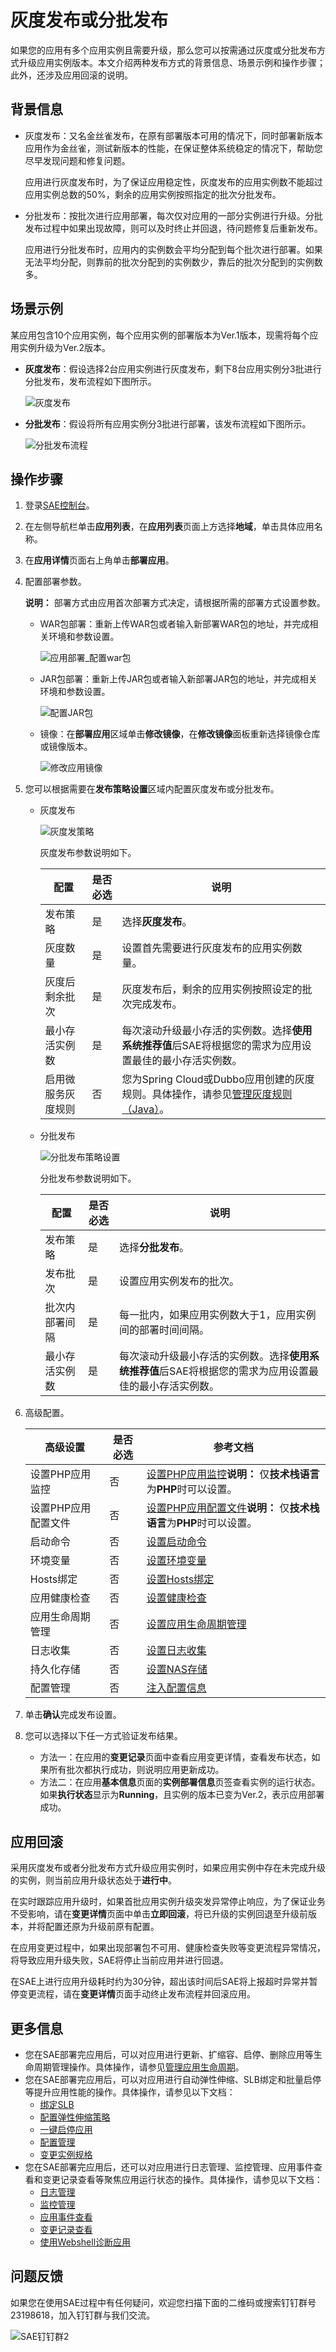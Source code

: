 # 灰度发布或分批发布

如果您的应用有多个应用实例且需要升级，那么您可以按需通过灰度或分批发布方式升级应用实例版本。本文介绍两种发布方式的背景信息、场景示例和操作步骤；此外，还涉及应用回滚的说明。

## 背景信息

-   灰度发布：又名金丝雀发布，在原有部署版本可用的情况下，同时部署新版本应用作为金丝雀，测试新版本的性能，在保证整体系统稳定的情况下，帮助您尽早发现问题和修复问题。

    应用进行灰度发布时，为了保证应用稳定性，灰度发布的应用实例数不能超过应用实例总数的50%，剩余的应用实例按照指定的批次分批发布。

-   分批发布：按批次进行应用部署，每次仅对应用的一部分实例进行升级。分批发布过程中如果出现故障，则可以及时终止并回退，待问题修复后重新发布。

    应用进行分批发布时，应用内的实例数会平均分配到每个批次进行部署。如果无法平均分配，则靠前的批次分配到的实例数少，靠后的批次分配到的实例数多。


## 场景示例

某应用包含10个应用实例，每个应用实例的部署版本为Ver.1版本，现需将每个应用实例升级为Ver.2版本。

-   **灰度发布**：假设选择2台应用实例进行灰度发布，剩下8台应用实例分3批进行分批发布，发布流程如下图所示。

    ![灰度发布](https://static-aliyun-doc.oss-accelerate.aliyuncs.com/assets/img/zh-CN/4760700061/p166205.png)

-   **分批发布**：假设将所有应用实例分3批进行部署，该发布流程如下图所示。

    ![分批发布流程](https://static-aliyun-doc.oss-accelerate.aliyuncs.com/assets/img/zh-CN/4760700061/p166206.png)


## 操作步骤

1.  登录[SAE控制台](https://sae.console.aliyun.com)。

2.  在左侧导航栏单击**应用列表**，在**应用列表**页面上方选择**地域**，单击具体应用名称。

3.  在**应用详情**页面右上角单击**部署应用**。

4.  配置部署参数。

    **说明：** 部署方式由应用首次部署方式决定，请根据所需的部署方式设置参数。

    -   WAR包部署：重新上传WAR包或者输入新部署WAR包的地址，并完成相关环境和参数设置。

        ![应用部署_配置war包](https://static-aliyun-doc.oss-accelerate.aliyuncs.com/assets/img/zh-CN/4760700061/p56826.png)

    -   JAR包部署：重新上传JAR包或者输入新部署JAR包的地址，并完成相关环境和参数设置。

        ![配置JAR包](https://static-aliyun-doc.oss-accelerate.aliyuncs.com/assets/img/zh-CN/4760700061/p166222.png)

    -   镜像：在**部署应用**区域单击**修改镜像**，在**修改镜像**面板重新选择镜像仓库或镜像版本。

        ![修改应用镜像](https://static-aliyun-doc.oss-accelerate.aliyuncs.com/assets/img/zh-CN/4760700061/p166217.png)

5.  您可以根据需要在**发布策略设置**区域内配置灰度发布或分批发布。

    -   灰度发布

        ![灰度发策略](https://static-aliyun-doc.oss-accelerate.aliyuncs.com/assets/img/zh-CN/5783530261/p58239.png)

        灰度发布参数说明如下。

        |配置|是否必选|说明|
        |--|----|--|
        |发布策略|是|选择**灰度发布**。|
        |灰度数量|是|设置首先需要进行灰度发布的应用实例数量。|
        |灰度后剩余批次|是|灰度发布后，剩余的应用实例按照设定的批次完成发布。|
        |最小存活实例数|是|每次滚动升级最小存活的实例数。选择**使用系统推荐值**后SAE将根据您的需求为应用设置最佳的最小存活实例数。|
        |启用微服务灰度规则|否|您为Spring Cloud或Dubbo应用创建的灰度规则。具体操作，请参见[管理灰度规则（Java）](/cn.zh-CN/应用部署/控制台部署/管理灰度规则（Java）.md)。|

    -   分批发布

        ![分批发布策略设置 ](https://static-aliyun-doc.oss-accelerate.aliyuncs.com/assets/img/zh-CN/4760700061/p58242.png)

        分批发布参数说明如下。

        |配置|是否必选|说明|
        |--|----|--|
        |发布策略|是|选择**分批发布**。|
        |发布批次|是|设置应用实例发布的批次。|
        |批次内部署间隔|是|每一批内，如果应用实例数大于1，应用实例间的部署时间间隔。|
        |最小存活实例数|是|每次滚动升级最小存活的实例数。选择**使用系统推荐值**后SAE将根据您的需求为应用设置最佳的最小存活实例数。|

6.  高级配置。

    |高级设置|是否必选|参考文档|
    |----|----|----|
    |设置PHP应用监控|否|[设置PHP应用监控](/cn.zh-CN/应用部署/设置PHP应用监控.md)**说明：** 仅**技术栈语言**为**PHP**时可以设置。 |
    |设置PHP应用配置文件|否|[设置PHP应用配置文件](/cn.zh-CN/应用部署/设置PHP应用配置文件.md)**说明：** 仅**技术栈语言**为**PHP**时可以设置。 |
    |启动命令|否|[设置启动命令](/cn.zh-CN/应用部署/设置启动命令.md)|
    |环境变量|否|[设置环境变量](/cn.zh-CN/应用部署/设置环境变量.md)|
    |Hosts绑定|否|[设置Hosts绑定](/cn.zh-CN/应用部署/设置Hosts绑定.md)|
    |应用健康检查|否|[设置健康检查](/cn.zh-CN/应用部署/设置健康检查.md)|
    |应用生命周期管理|否|[设置应用生命周期管理](/cn.zh-CN/应用部署/设置应用生命周期管理.md)|
    |日志收集|否|[设置日志收集](/cn.zh-CN/应用部署/设置日志收集.md)|
    |持久化存储|否|[设置NAS存储](/cn.zh-CN/应用部署/设置NAS存储.md)|
    |配置管理|否|[注入配置信息](/cn.zh-CN/应用部署/注入配置信息.md)|

7.  单击**确认**完成发布设置。

8.  您可以选择以下任一方式验证发布结果。

    -   方法一：在应用的**变更记录**页面中查看应用变更详情，查看发布状态，如果所有批次都执行成功，则说明应用更新成功。
    -   方法二：在应用**基本信息**页面的**实例部署信息**页签查看实例的运行状态。如果**执行状态**显示为**Running**，且实例的版本已变为Ver.2，表示应用部署成功。

## 应用回滚

采用灰度发布或者分批发布方式升级应用实例时，如果应用实例中存在未完成升级的实例，则当前应用升级状态处于**进行中**。

在实时跟踪应用升级时，如果首批应用实例升级突发异常停止响应，为了保证业务不受影响，请在**变更详情**页面中单击**立即回滚**，将已升级的实例回退至升级前版本，并将配置还原为升级前原有配置。

在应用变更过程中，如果出现部署包不可用、健康检查失败等变更流程异常情况，将导致应用升级失败，SAE将停止当前应用并进行回退。

在SAE上进行应用升级耗时约为30分钟，超出该时间后SAE将上报超时异常并暂停变更流程，请在**变更详情**页面手动终止发布流程并回滚应用。

## 更多信息

-   您在SAE部署完应用后，可以对应用进行更新、扩缩容、启停、删除应用等生命周期管理操作。具体操作，请参见[管理应用生命周期](/cn.zh-CN/应用管理/应用生命周期/管理应用生命周期.md)。
-   您在SAE部署完应用后，可以对应用进行自动弹性伸缩、SLB绑定和批量启停等提升应用性能的操作。具体操作，请参见以下文档：
    -   [绑定SLB](/cn.zh-CN/应用管理/绑定SLB/为应用绑定SLB.md)
    -   [配置弹性伸缩策略](/cn.zh-CN/应用管理/应用实例/配置弹性伸缩策略.md)
    -   [一键启停应用](/cn.zh-CN/应用管理/应用生命周期/一键启停应用.md)
    -   [配置管理](/cn.zh-CN/应用管理/ACM配置管理/配置管理概述.md)
    -   [变更实例规格](/cn.zh-CN/应用管理/应用实例/变更实例规格.md)
-   您在SAE部署完应用后，还可以对应用进行日志管理、监控管理、应用事件查看和变更记录查看等聚焦应用运行状态的操作。具体操作，请参见以下文档：
    -   [日志管理](/cn.zh-CN/应用管理/日志管理/查看实时日志.md)
    -   [监控管理](/cn.zh-CN/监控与报警/监控/基础监控.md)
    -   [应用事件查看](/cn.zh-CN/应用管理/应用变更记录/查看应用事件.md)
    -   [变更记录查看](/cn.zh-CN/应用管理/应用变更记录/查看变更记录.md)
    -   [使用Webshell诊断应用](/cn.zh-CN/应用管理/使用Webshell诊断应用.md)

## 问题反馈

如果您在使用SAE过程中有任何疑问，欢迎您扫描下面的二维码或搜索钉钉群号23198618，加入钉钉群与我们交流。

![SAE钉钉群2](https://static-aliyun-doc.oss-accelerate.aliyuncs.com/assets/img/zh-CN/1176199061/p72048.png)

